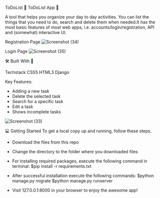 ToDoList
📘 ToDoList App 📖

A tool that helps you organize your day to day activities. You can list the things that you need to do, search and delete them when needed.It has the most basic features of most web apps, i.e. accounts/login/registration, API and (somewhat) interactive UI.

Registration Page 
![Screenshot (34)](https://github.com/Phenolah/ToDoList/assets/104977409/3ed53ea0-89d5-48d0-b7f6-036744a97259)

Login Page ![Screenshot (35)](https://github.com/Phenolah/ToDoList/assets/104977409/1c682635-5e76-473a-8750-b3aed1e3f70d)


🛠 Built With 🔧

Techstack
CSS5
HTML3
Django

Key Features:

- Adding a new task
- Delete the selected task
- Search for a specific task
- Edit a task
- Shows incomplete tasks


![Screenshot (33)](https://github.com/Phenolah/ToDoList/assets/104977409/6d5152e2-328b-4fee-b07a-58e57809bc5a)

💻 Getting Started To get a local copy up and running, follow these steps.

- Download the files from this repo

- Change the directory to the folder where you downloaded files

- For installing required packages, execute the following command in terminal: 
$pip install -r requirements.txt

- After successful installation execute the following commands: 
$python manage.py migrate $python manage.py runserver

- Visit 127.0.0.1:8000 in your browser to enjoy the awesome app!
